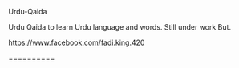 Urdu-Qaida

Urdu Qaida to learn Urdu language and words. Still under work But.

https://www.facebook.com/fadi.king.420

==========
